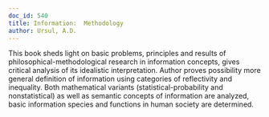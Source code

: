 ```yaml
---
doc_id: 540
title: Information:  Methodology
author: Ursul, A.D.
---
```


This book sheds light on basic problems, principles and results of
philosophical-methodological research in information concepts, gives critical
analysis of its idealistic interpretation.
Author proves possibility more general definition of information using
categories of reflectivity and inequality.
Both mathematical variants (statistical-probability and nonstatistical)
as well as semantic concepts of information are analyzed, basic information
species and functions in human society are determined.